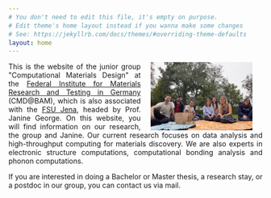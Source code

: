 ```yaml
---
# You don't need to edit this file, it's empty on purpose.
# Edit theme's home layout instead if you wanna make some changes
# See: https://jekyllrb.com/docs/themes/#overriding-theme-defaults
layout: home
---
```


<img hspace="20" align="right" src="images/Group_pic.png" width="40%" height="40%">
<p align="justify">This is the website of the junior group "Computational Materials Design" at the <a href="https://www.bam.de/Content/EN/Standard-Articles/About-us/Jobs-and-Careers/Young-Science/junior-research-group-george-computational-materials-design.html">Federal Institute for Materials Research and Testing in Germany</a> (CMD@BAM), which is also associated with the <a href="https://www.uni-jena.de/">FSU Jena</a>, headed by Prof. Janine George. On this website, you will find information on our research, the group and Janine. Our current research focuses on data analysis and high-throughput computing for materials discovery. We are also experts in electronic structure computations, computational bonding analysis and phonon computations.</p>
<p align="justify">If you are interested in doing a Bachelor or Master thesis, a research stay, or a postdoc in our group, you can contact us via mail.</p>


